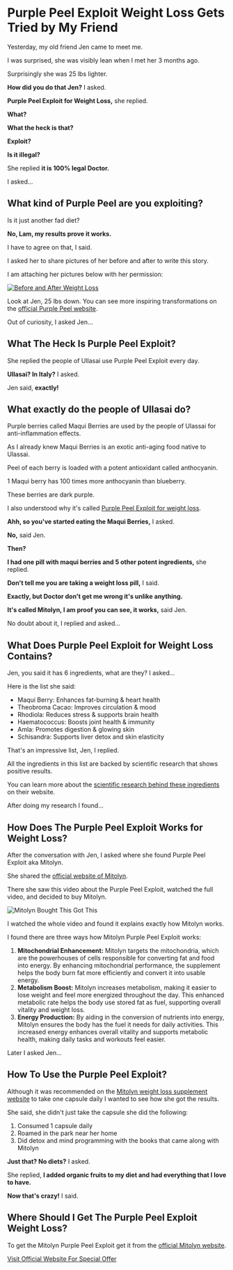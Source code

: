 <!DOCTYPE html>
<html lang="en">
<body>
<h1>Purple Peel Exploit Weight Loss Gets Tried by My Friend</h1>
<p>Yesterday, my old friend Jen came to meet me.</p>
<p>I was surprised, she was visibly lean when I met her 3 months ago.</p>
<p>Surprisingly she was 25 lbs lighter.</p>
<div class="testimonial">
<p><strong>How did you do that Jen?</strong> I asked.</p>
<p><strong>Purple Peel Exploit for Weight Loss,</strong> she replied.</p>
<p><strong>What?</strong></p>
<p><strong>What the heck is that?</strong></p>
<p><strong>Exploit?</strong></p>
<p><strong>Is it illegal?</strong></p>
<p>She replied <strong>it is 100% legal Doctor.</strong></p>
</div>
<p>I asked...</p>
<h2>What kind of Purple Peel are you exploiting?</h2>
<p>Is it just another fad diet?</p>
<div class="testimonial">
<p><strong>No, Lam, my results prove it works.</strong></p>
</div>
<p>I have to agree on that, I said.</p>
<p>I asked her to share pictures of her before and after to write this story.</p>
<p>I am attaching her pictures below with her permission:</p>
  
  <a href="https://heradvise.com/purplepeelexploit">![Before and After Weight Loss](https://github.com/user-attachments/assets/254a88e9-ee4a-47a4-a774-6b7524655d87)</a>

<p>Look at Jen, 25 lbs down. You can see more inspiring transformations on the <a href="https://heradvise.com/purplepeelexploit">official Purple Peel website</a>.</p>
<p>Out of curiosity, I asked Jen...</p>
<h2>What The Heck Is Purple Peel Exploit?</h2>
<div class="testimonial">
<p>She replied the people of Ullasai use Purple Peel Exploit every day.</p>
<p><strong>Ullasai? In Italy?</strong> I asked.</p>
<p>Jen said, <strong>exactly!</strong></p>
</div>
<h2>What exactly do the people of Ullasai do?</h2>
<p>Purple berries called Maqui Berries are used by the people of Ulassai for anti-inflammation effects.</p>
<p>As I already knew Maqui Berries is an exotic anti-aging food native to Ulassai.</p>
<p>Peel of each berry is loaded with a potent antioxidant called anthocyanin.</p>
<p>1 Maqui berry has 100 times more anthocyanin than blueberry.</p>
<p>These berries are dark purple.</p>
<p>I also understood why it's called <a href="https://heradvise.com/purplepeelexploit">Purple Peel Exploit for weight loss</a>.</p>
<div class="testimonial">
<p><strong>Ahh, so you've started eating the Maqui Berries,</strong> I asked.</p>
<p><strong>No,</strong> said Jen.</p>
<p><strong>Then?</strong></p>
<p><strong>I had one pill with maqui berries and 5 other potent ingredients,</strong> she replied.</p>
<p><strong>Don't tell me you are taking a weight loss pill,</strong> I said.</p>
<p><strong>Exactly, but Doctor don't get me wrong it's unlike anything.</strong></p>
<p><strong>It's called Mitolyn, I am proof you can see, it works,</strong> said Jen.</p>
</div>
<p>No doubt about it, I replied and asked...</p>
<h2>What Does Purple Peel Exploit for Weight Loss Contains?</h2>
<p>Jen, you said it has 6 ingredients, what are they? I asked...</p>
<p>Here is the list she said:</p>
<ul class="ingredient-list">
<li><span class="highlight">Maqui Berry:</span> Enhances fat-burning & heart health</li>
<li><span class="highlight">Theobroma Cacao:</span> Improves circulation & mood</li>
<li><span class="highlight">Rhodiola:</span> Reduces stress & supports brain health</li>
<li><span class="highlight">Haematococcus:</span> Boosts joint health & immunity</li>
<li><span class="highlight">Amla:</span> Promotes digestion & glowing skin</li>
<li><span class="highlight">Schisandra:</span> Supports liver detox and skin elasticity</li>
</ul>
<p>That's an impressive list, Jen, I replied.</p>
<p>All the ingredients in this list are backed by scientific research that shows positive results.</p>
<p>You can learn more about the <a href="https://heradvise.com/purplepeelexploit">scientific research behind these ingredients</a> on their website.</p>
<p>After doing my research I found...</p>
<h2>How Does The Purple Peel Exploit Works for Weight Loss?</h2>
<p>After the conversation with Jen, I asked where she found Purple Peel Exploit aka Mitolyn.</p>
<p>She shared the <a href="https://heradvise.com/purplepeelexploit">official website of Mitolyn</a>.</p>
<p>There she saw this video about the Purple Peel Exploit, watched the full video, and decided to buy Mitolyn.</p>

![Mitolyn Bought This Got This](https://github.com/user-attachments/assets/56e37c07-b63a-4a66-ac6c-90759badcc85)


<p>I watched the whole video and found it explains exactly how Mitolyn works.</p>
<p>I found there are three ways how Mitolyn Purple Peel Exploit works:</p>
<ol class="steps">
<li><strong>Mitochondrial Enhancement:</strong> Mitolyn targets the mitochondria, which are the powerhouses of cells responsible for converting fat and food into energy. By enhancing mitochondrial performance, the supplement helps the body burn fat more efficiently and convert it into usable energy.</li>
<li><strong>Metabolism Boost:</strong> Mitolyn increases metabolism, making it easier to lose weight and feel more energized throughout the day. This enhanced metabolic rate helps the body use stored fat as fuel, supporting overall vitality and weight loss.</li>
<li><strong>Energy Production:</strong> By aiding in the conversion of nutrients into energy, Mitolyn ensures the body has the fuel it needs for daily activities. This increased energy enhances overall vitality and supports metabolic health, making daily tasks and workouts feel easier.</li>
</ol>
<p>Later I asked Jen...</p>
<h2>How To Use the Purple Peel Exploit?</h2>
<p>Although it was recommended on the <a href="https://heradvise.com/purplepeelexploit">Mitolyn weight loss supplement website</a> to take one capsule daily I wanted to see how she got the results.</p>
<p>She said, she didn't just take the capsule she did the following:</p>
<ol class="steps">
<li>Consumed 1 capsule daily</li>
<li>Roamed in the park near her home</li>
<li>Did detox and mind programming with the books that came along with Mitolyn</li>
</ol>
<div class="testimonial">
<p><strong>Just that? No diets?</strong> I asked.</p>
<p>She replied, <strong>I added organic fruits to my diet and had everything that I love to have.</strong></p>
<p><strong>Now that's crazy!</strong> I said.</p>
</div>
<h2>Where Should I Get The Purple Peel Exploit Weight Loss?</h2>
<p>To get the Mitolyn Purple Peel Exploit get it from the <a href="https://heradvise.com/purplepeelexploit">official Mitolyn website</a>.</p>
<a href="https://heradvise.com/purplepeelexploit" class="cta-button">Visit Official Website For Special Offer</a>
</body>
</html>
